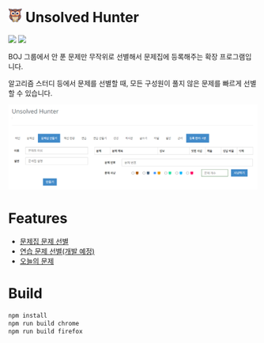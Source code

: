 # <img src="./app/icons/256.png" width="28" height="28"> Unsolved Hunter

[![](https://img.shields.io/badge/Firefox-0.2.0-orange?style=for-the-badge&logo=firefox)](https://addons.mozilla.org/ko/firefox/addon/unsolved-hunter/) [![](https://img.shields.io/badge/Chrome-0.2.0-blue?style=for-the-badge&logo=google-chrome)](https://chromewebstore.google.com/detail/unsolved-hunter/fnfkipioecdmbajenchohnhkanmliiga?authuser=0&hl=ko)

BOJ 그룹에서 안 푼 문제만 무작위로 선별해서 문제집에 등록해주는 확장 프로그램입니다.

알고리즘 스터디 등에서 문제를 선별할 때, 모든 구성원이 풀지 않은 문제를 빠르게 선별할 수 있습니다.

![workbook](./docs/images/workbook.png)

# Features

- [문제집 문제 선별](./docs/instructions/workbook.md)
- [연습 문제 선별(개발 예정)](#)
- [오늘의 문제](./docs/instructions/daily-hunting.md)

# Build

```
npm install
npm run build chrome
npm run build firefox
```
